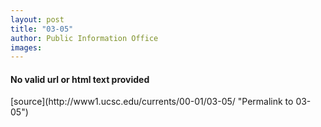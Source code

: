 ```yaml
---
layout: post
title: "03-05"
author: Public Information Office
images:
---
```


<h4>No valid url or html text provided</h4>
[source](http://www1.ucsc.edu/currents/00-01/03-05/ "Permalink to 03-05")
